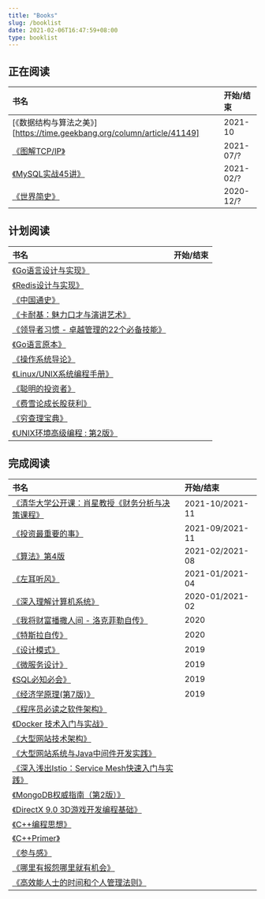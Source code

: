 ```yaml
---
title: "Books"
slug: /booklist
date: 2021-02-06T16:47:59+08:00
type: booklist
---
```


## 正在阅读

| 书名                                                         | 开始/结束 |
| :----------------------------------------------------------- | :-------- |
| [《数据结构与算法之美》][https://time.geekbang.org/column/article/41149] | 2021-10   |
| [《图解TCP/IP》](https://book.douban.com/subject/24737674/)  | 2021-07/? |
| [《MySQL实战45讲》](https://time.geekbang.org/column/intro/100020801?tab=catalog) | 2021-02/? |
| [《世界简史》](https://book.douban.com/subject/26657357/)    | 2020-12/? |


## 计划阅读

| 书名                                                         | 开始/结束 |
| :----------------------------------------------------------- | :-------- |
| [《Go语言设计与实现》](https://draveness.me/golang/)         |           |
| [《Redis设计与实现》](https://book.douban.com/subject/25900156/) |           |
| [《中国通史》](https://book.douban.com/subject/6977028/)     |           |
| [《卡耐基：魅力口才与演讲艺术》](https://book.douban.com/subject/6966337/) |           |
| [《领导者习惯 - 卓越管理的22个必备技能》](https://book.douban.com/subject/30379919/) |           |
| [《Go语言原本》](https://golang.design/under-the-hood/)      |           |
| [《操作系统导论》](https://book.douban.com/subject/33463930/) |           |
| [《Linux/UNIX系统编程手册》](https://book.douban.com/subject/25809330/) |           |
| [《聪明的投资者》](https://book.douban.com/subject/5243775/) |           |
| [《费雪论成长股获利》](https://book.douban.com/subject/26260918/) |           |
| [《穷查理宝典》](https://book.douban.com/subject/26831789/)  |           |
| [《UNIX环境高级编程 : 第2版》](https://book.douban.com/subject/1788421/) |           |


## 完成阅读

| 书名                                                         | 开始/结束       |
| :----------------------------------------------------------- | :-------------- |
| [《清华大学公开课：肖星教授《财务分析与决策课程》](https://open.163.com/newview/movie/courseintro?newurl=MDPKDHH4O) | 2021-10/2021-11 |
| [《投资最重要的事》](https://book.douban.com/subject/33401129/) | 2021-09/2021-11 |
| [《算法》第4版](/books/algorithms4)                          | 2021-02/2021-08 |
| [《左耳听风》](https://time.geekbang.org/column/intro/100002201?tab=catalog) | 2021-01/2021-04 |
| [《深入理解计算机系统》](https://book.douban.com/subject/26912767/) | 2020-01/2021-02 |
| [《我将财富播撒人间 - 洛克菲勒自传》](https://book.douban.com/subject/30494723/) | 2020            |
| [《特斯拉自传》](https://book.douban.com/subject/26426367/)  | 2020            |
| [《设计模式》](https://book.douban.com/subject/1052241/)     | 2019            |
| [《微服务设计》](https://book.douban.com/subject/26772677/)  | 2019            |
| [《SQL必知必会》](https://book.douban.com/subject/35167240/) | 2019            |
| [《经济学原理(第7版)》](https://book.douban.com/subject/26435630/) | 2019            |
| [《程序员必读之软件架构》](https://book.douban.com/subject/26248182/) |                 |
| [《Docker 技术入门与实战》](https://book.douban.com/subject/26284823/) |                 |
| [《大型网站技术架构》](https://book.douban.com/subject/25723064/) |                 |
| [《大型网站系统与Java中间件开发实践》](https://book.douban.com/subject/25867042/) |                 |
| [《深入浅出Istio：Service Mesh快速入门与实践》](https://book.douban.com/subject/30437870/) |                 |
| [《MongoDB权威指南（第2版）》](https://book.douban.com/subject/25798102/) |                 |
| [《DirectX 9.0 3D游戏开发编程基础》](https://book.douban.com/subject/2111771/) |                 |
| [《C++编程思想》]()                                          |                 |
| [《C++Primer》](https://book.douban.com/subject/4262575/)    |                 |
| [《参与感》](https://book.douban.com/subject/25942507/)      |                 |
| [《哪里有报怨哪里就有机会》](https://book.douban.com/subject/25908121/) |                 |
| [《高效能人士的时间和个人管理法则》](https://book.douban.com/subject/25762577/) |                 |

